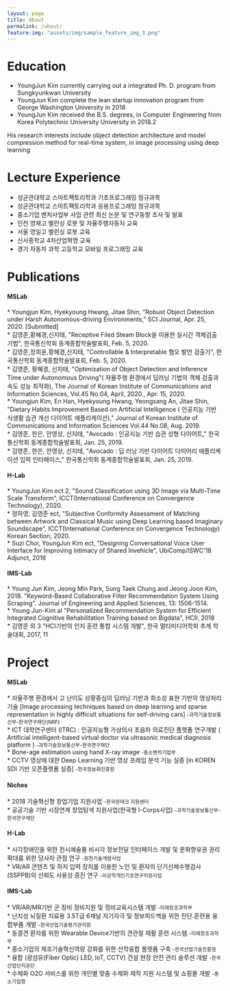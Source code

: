 ```yaml
---
layout: page
title: About
permalink: /about/
feature-img: "assets/img/sample_feature_img_3.png"
---
```


Education
===================
* YoungJun Kim currently carrying out a integrated Ph. D. program from Sungkyunkwan University<br>
* YoungJun Kim complete the lean startup innovation program from George Washington University in 2018<br>
* YoungJun Kim received the B.S. degrees, in Computer Engineering from Korea Polytechnic University University in 2018.2<br>

His research interests include object detection architecture and model compression method for real-time system, in image processing using deep learning

Lecture Experience
===================
* 성균관대학교 스마트팩토리학과 기초프로그래밍 정규과목<br>
* 성균관대학교 스마트팩토리학과 응용프로그래밍 정규과목<br>
* 중소기업 벤처사업부 사업 관련 최신 논문 및 연구동향 조사 및 발표<br>
* 인천 영재고 밸런싱 로봇 및 자율주행자동차 교육<br>
* 서울 영일고 밸런싱 로봇 교육<br>
* 신사중학교 4차산업혁명 교육<br>
* 경기 자동차 과학 고등학교 모바일 프로그래밍 교육<br>

Publications
====================
<h4>MSLab</h4>
* Youngjun Kim, Hyekyoung Hwang, Jitae Shin, "Robust Object Detection under Harsh Autonomous-driving Environments," SCI Journal, Apr. 25, 2020. [Submitted]<br>
* 김영준,황혜경,신지태, "Receptive Filed Steam Block을 이용한 실시간 객체검출 기법",  한국통신학회 동계종합학술발표회, Feb. 5, 2020.<br>
* 김영준,정희윤,황혜경,신지태, "Controllable & Interpretable 혐오 발언 검출기",  한국통신학회 동계종합학술발표회, Feb. 5, 2020.<br>
* 김영준, 황혜경, 신지태, "Optimization of Object Detection and Inference Time under Autonomous Driving"(	자율주행 환경에서 딥러닝 기법의 객체 검출과 속도 성능 최적화), The Journal of Korean Institute of Communications and Information Sciences, Vol.45 No.04, April, 2020., Apr. 15, 2020.<br>
* Youngjun Kim, En Han, Hyekyoung Hwang, Yeongsang An, Jitae Shin, "Dietary Habits Improvement Based on Artificial Intelligence ( 인공지능 기반 식생활 습관 개선 다이어트 애플리케이션)," Journal of Korean Institute of Communications and Information Sciences Vol.44 No.08, Aug. 2019.<br>
* 김영준, 한은, 안영상, 신지태, "Avocado : 인공지능 기반 습관 성형 다이어트," 한국통신학회 동계종합학술발표회, Jan. 25, 2019.<br>
* 김영준, 한은, 안영상, 신지태, "Avocado : 딥 러닝 기반 다이어트 다이어리 애플리케이션 입력 인터페이스," 한국통신학회 동계종합학술발표회, Jan. 25, 2019.<br>

<h4>H-Lab</h4>
* YoungJun Kim ect 2, "Sound Classification using 3D Image via Multi-Time Scale Transform", ICCT(International Conference on Convergence Technology), 2020.<br>
* 정하영, 김영준 ect, "Subjective Conformity Assessment of Matching between Artwork and Classical Music using Deep Learning based Imaginary Soundscape", ICCT(International Conference on Convergence Technology) Korean Section, 2020.<br>
* Suzi Choi, YoungJun Kim ect, "Designing Conversational Voice User Interface for Improving Intimacy of Shared Invehicle", UbiComp/ISWC'18 Adjunct, 2018<br>
		
<h4>IMS-Lab</h4>
* Young Jun Kim, Jeong Min Park, Sung Taek Chung and Jeong Joon Kim, 2018. "Keyword-Based Collaborative Filter Recommendation System Using Scraping". Journal of Engineering and Applied Sciences, 13: 1506-1514. <Scopus><br> 
* Young Jun-Kim al "Personalized Recommendation System for Efficient Integrated Cognitive Rehabilitation Training based on Bigdata", HCII, 2018<br>
* 김영준 외 3 "HCI기반의 인지 훈련 통합 시스템 개발", 한국 멀티미디어학회 추계 학술대회, 2017, 11<br>

Project
====================
<h4>MSLab</h4>
* 자율주행 환경에서 고 난이도 상황중심의 딥러닝 기반과 희소성 표현 기반의 영상처리 기술 [Image processing techniques based on deep learning and sparse representation in highly difficult situations for self-driving cars]
       <small>-과학기술정보통신부-한국연구재단(NRF)</small><br>  
* ICT 대학연구센터 (ITRC) : 인공지능형 가상의사 초음파 의료진단 플랫폼 연구개발 ( Artificial intelligent-based virtual doctor via ultrasonic 
medical diagnosis platform )
      <small>-과학기술정보통신부-한국연구재단</small><br>
* Bone-age estimation using hand X-ray image
      <small>-중소벤처기업부</small><br>
* CCTV 영상에 대한 Deep Learning 기반 영상 프레임 분석 기능 실증 [in KOREN SDI 기반 오픈플랫폼 실증]
      <small>-한국정보화진흥원</small><br>
      
<h4>Niches</h4>
* 2018 기술혁신형 창업기업 지원사업
      <small>-한국핀테크 지원센터</small><br>
* 공공기술 기반 시장연계 창업탐색 지원사업(한국형 I-Corps사업)
	    <small>-과학기술정보통신부-한국연구재단</small><br>   
	    
<h4>H-Lab</h4>
* 시각장애인을 위한 전시예술품 비시각 정보전달 인터페이스 개발 및 문화향유권 권리확대를 위한 당사자 관점 연구
	    <small>-원천기술개발사업</small><br>
* VR/AR 콘텐츠 및 하지 입력 장치를 이용한 노인 및 환자의 단기신체수행검사(SSPPB)의 신뢰도 사용성 증진 연구
	    <small>-이공학개인기초연구지원사업</small><br>

<h4>IMS-Lab</h4>
* VR/AR/MR기반 군 장비 정비지원 및 정비교육시스템 개발
            <small>-미래창조과학부</small><br>
* 난치성 뇌질환 치료용 3.5T급 6채널 자기자극 및 정보피드백을 위한 진단.훈련용 융합부품 개발
             <small>-한국산업기술평가관리원</small><br>
* 동결견 환자를 위한 Wearable Device기반의 견관절 재활 훈련 시스템
             <small>-미래창조과학부</small><br>
* 중소기업의 제조기술혁신역량 강화를 위한 산학융합 플랫폼 구축
            <small>-한국산업기술진흥원</small><br>
* 융합 (광섬유(Fiber Optic) LED, IoT, CCTV) 건설 현장 안전 관리 솔루션 개발
            <small>-한국산업단지공단</small><br>
* 수제화 O2O 서비스를 위한 개인별 맞춤 수제화 제작 지원 시스템 및 쇼핑몰 개발
           <small>-중소기업청</small><br>
